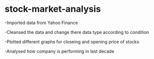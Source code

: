 # stock-market-analysis
-Imported data from Yahoo Finance

-Cleansed the data and change there data type according to condition

-Plotted different graphs for closeing and opening price of stocks

-Analysed how company is performing in last decade
